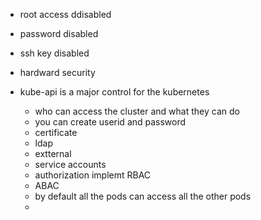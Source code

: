

- root access ddisabled
- password disabled
- ssh key disabled
- hardward security

- kube-api is a major control for the kubernetes
    - who can access the cluster and what they can do
    - you can create userid and password
    - certificate
    - ldap
    - extternal
    - service accounts
    - authorization implemt RBAC
    - ABAC
    - by default all the pods can access all the other pods
    -

